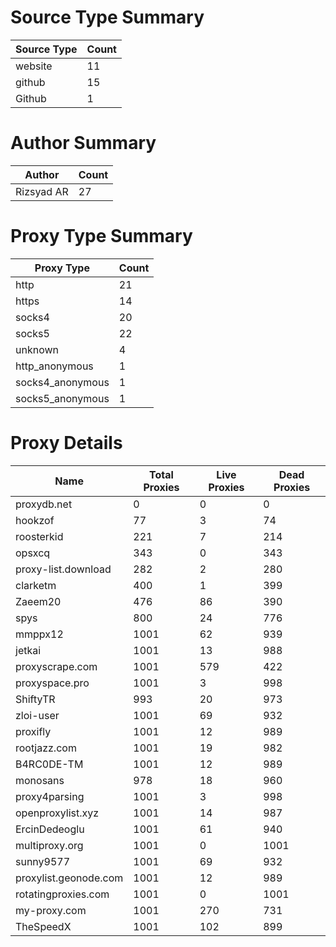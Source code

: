 # Source Type Summary

| Source Type | Count |
|-------------|-------|
| website | 11 |
| github | 15 |
| Github | 1 |


# Author Summary

| Author | Count |
|--------|-------|
| Rizsyad AR | 27 |


# Proxy Type Summary

| Proxy Type | Count |
|------------|-------|
| http | 21 |
| https | 14 |
| socks4 | 20 |
| socks5 | 22 |
| unknown | 4 |
| http_anonymous | 1 |
| socks4_anonymous | 1 |
| socks5_anonymous | 1 |


# Proxy Details

| Name | Total Proxies | Live Proxies | Dead Proxies |
|------|---------------|--------------|---------------|
| proxydb.net | 0 | 0 | 0 |
| hookzof | 77 | 3 | 74 |
| roosterkid | 221 | 7 | 214 |
| opsxcq | 343 | 0 | 343 |
| proxy-list.download | 282 | 2 | 280 |
| clarketm | 400 | 1 | 399 |
| Zaeem20 | 476 | 86 | 390 |
| spys | 800 | 24 | 776 |
| mmppx12 | 1001 | 62 | 939 |
| jetkai | 1001 | 13 | 988 |
| proxyscrape.com | 1001 | 579 | 422 |
| proxyspace.pro | 1001 | 3 | 998 |
| ShiftyTR | 993 | 20 | 973 |
| zloi-user | 1001 | 69 | 932 |
| proxifly | 1001 | 12 | 989 |
| rootjazz.com | 1001 | 19 | 982 |
| B4RC0DE-TM | 1001 | 12 | 989 |
| monosans | 978 | 18 | 960 |
| proxy4parsing | 1001 | 3 | 998 |
| openproxylist.xyz | 1001 | 14 | 987 |
| ErcinDedeoglu | 1001 | 61 | 940 |
| multiproxy.org | 1001 | 0 | 1001 |
| sunny9577 | 1001 | 69 | 932 |
| proxylist.geonode.com | 1001 | 12 | 989 |
| rotatingproxies.com | 1001 | 0 | 1001 |
| my-proxy.com | 1001 | 270 | 731 |
| TheSpeedX | 1001 | 102 | 899 |
